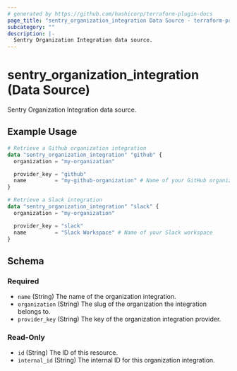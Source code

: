 ```yaml
---
# generated by https://github.com/hashicorp/terraform-plugin-docs
page_title: "sentry_organization_integration Data Source - terraform-provider-sentry"
subcategory: ""
description: |-
  Sentry Organization Integration data source.
---
```


# sentry_organization_integration (Data Source)

Sentry Organization Integration data source.

## Example Usage

```terraform
# Retrieve a Github organization integration
data "sentry_organization_integration" "github" {
  organization = "my-organization"

  provider_key = "github"
  name         = "my-github-organization" # Name of your GitHub organization (i.e. http://github.com/[name])
}

# Retrieve a Slack integration
data "sentry_organization_integration" "slack" {
  organization = "my-organization"

  provider_key = "slack"
  name         = "Slack Workspace" # Name of your Slack workspace
}
```

<!-- schema generated by tfplugindocs -->
## Schema

### Required

- `name` (String) The name of the organization integration.
- `organization` (String) The slug of the organization the integration belongs to.
- `provider_key` (String) The key of the organization integration provider.

### Read-Only

- `id` (String) The ID of this resource.
- `internal_id` (String) The internal ID for this organization integration.


